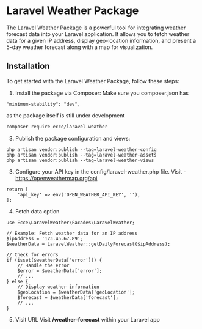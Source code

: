 # Laravel Weather Package

The Laravel Weather Package is a powerful tool for integrating weather forecast data into your Laravel application. It allows you to fetch weather data for a given IP address, display geo-location information, and present a 5-day weather forecast along with a map for visualization.

## Installation

To get started with the Laravel Weather Package, follow these steps:

1. Install the package via Composer:
Make sure you composer.json has

```
"minimum-stability": "dev",
```
as the package itself is still under development

   ```bash
   composer require ecce/laravel-weather
   ```
3. Publish the package configuration and views:
```
php artisan vendor:publish --tag=laravel-weather-config
php artisan vendor:publish --tag=laravel-weather-assets
php artisan vendor:publish --tag=laravel-weather-views
```

3. Configure your API key in the config/laravel-weather.php file.
Visit - https://openweathermap.org/api
```
return [
    'api_key' => env('OPEN_WEATHER_API_KEY', ''),
];
```
4. Fetch data option
```
use Ecce\LaravelWeather\Facades\LaravelWeather;

// Example: Fetch weather data for an IP address
$ipAddress = '123.45.67.89';
$weatherData = LaravelWeather::getDailyForecast($ipAddress);

// Check for errors
if (isset($weatherData['error'])) {
    // Handle the error
    $error = $weatherData['error'];
    // ...
} else {
    // Display weather information
    $geoLocation = $weatherData['geoLocation'];
    $forecast = $weatherData['forecast'];
    // ...
}
```
5. Visit URL
Visit **/weather-forecast** within your Laravel app
